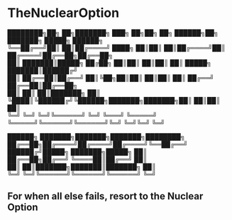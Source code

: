 # TheNuclearOption

████████╗██╗  ██╗███████╗    ███╗   ██╗██╗   ██╗ ██████╗██╗     ███████╗ █████╗ ██████╗     
╚══██╔══╝██║  ██║██╔════╝    ████╗  ██║██║   ██║██╔════╝██║     ██╔════╝██╔══██╗██╔══██╗    
   ██║   ███████║█████╗      ██╔██╗ ██║██║   ██║██║     ██║     █████╗  ███████║██████╔╝    
   ██║   ██╔══██║██╔══╝      ██║╚██╗██║██║   ██║██║     ██║     ██╔══╝  ██╔══██║██╔══██╗    
   ██║   ██║  ██║███████╗    ██║ ╚████║╚██████╔╝╚██████╗███████╗███████╗██║  ██║██║  ██║    
   ╚═╝   ╚═╝  ╚═╝╚══════╝    ╚═╝  ╚═══╝ ╚═════╝  ╚═════╝╚══════╝╚══════╝╚═╝  ╚═╝╚═╝  ╚═╝    
                                                                                            
██████╗ ███████╗███████╗███████╗████████╗                                                   
██╔══██╗██╔════╝██╔════╝██╔════╝╚══██╔══╝                                                   
██████╔╝█████╗  ███████╗█████╗     ██║                                                      
██╔══██╗██╔══╝  ╚════██║██╔══╝     ██║                                                      
██║  ██║███████╗███████║███████╗   ██║                                                      
╚═╝  ╚═╝╚══════╝╚══════╝╚══════╝   ╚═╝                                                      
                                                                                            

    

## For when all else fails, resort to the Nuclear Option
